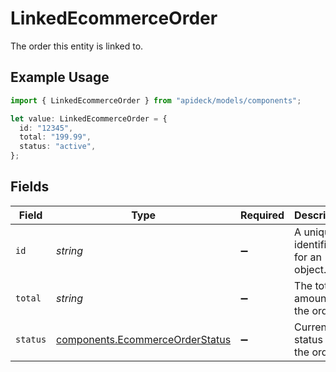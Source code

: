 # LinkedEcommerceOrder

The order this entity is linked to.

## Example Usage

```typescript
import { LinkedEcommerceOrder } from "apideck/models/components";

let value: LinkedEcommerceOrder = {
  id: "12345",
  total: "199.99",
  status: "active",
};
```

## Fields

| Field                                                                              | Type                                                                               | Required                                                                           | Description                                                                        | Example                                                                            |
| ---------------------------------------------------------------------------------- | ---------------------------------------------------------------------------------- | ---------------------------------------------------------------------------------- | ---------------------------------------------------------------------------------- | ---------------------------------------------------------------------------------- |
| `id`                                                                               | *string*                                                                           | :heavy_minus_sign:                                                                 | A unique identifier for an object.                                                 | 12345                                                                              |
| `total`                                                                            | *string*                                                                           | :heavy_minus_sign:                                                                 | The total amount of the order.                                                     | 199.99                                                                             |
| `status`                                                                           | [components.EcommerceOrderStatus](../../models/components/ecommerceorderstatus.md) | :heavy_minus_sign:                                                                 | Current status of the order.                                                       | active                                                                             |